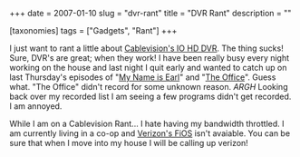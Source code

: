+++
date = 2007-01-10
slug = "dvr-rant"
title = "DVR Rant"
description = ""

[taxonomies]
tags = ["Gadgets", "Rant"]
+++

I just want to rant a little about [Cablevision's IO HD DVR](http://www.optimum.com/io/dvr/dvr.jsp). The thing sucks! Sure, DVR's are great; when they work! I have been really busy every night working on the house and last night I quit early and wanted to catch up on last Thursday's episodes of "[My Name is Earl](http://www.nbc.com/My_Name_Is_Earl/)" and "[The Office](http://www.nbc.com/The_Office/)". Guess what. "The Office" didn't record for some unknown reason. *ARGH* Looking back over my recorded list I am seeing a few programs didn't get recorded. I am annoyed.

<!-- more -->

While I am on a Cablevision Rant... I hate having my bandwidth throttled. I am currently living in a co-op and [Verizon's FiOS](http://www.verizonfios.com/) isn't avaiable. You can be sure that when I move into my house I will be calling up verizon!